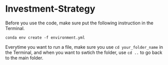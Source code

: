 # Investment-Strategy
Before you use the code, make sure put the following instruction in the Terminal.
```shell
conda env create -f environment.yml
```

Everytime you want to run a file, make sure you use `cd your_folder_name` in the Terminal, and when you want to swtich the folder, use `cd ..` to go back to the main folder.